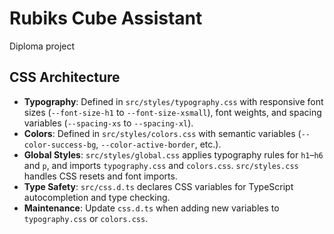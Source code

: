 # Rubiks Cube Assistant
Diploma project

## CSS Architecture
- **Typography**: Defined in `src/styles/typography.css` with responsive font sizes (`--font-size-h1` to `--font-size-xsmall`), font weights, and spacing variables (`--spacing-xs` to `--spacing-xl`).
- **Colors**: Defined in `src/styles/colors.css` with semantic variables (`--color-success-bg`, `--color-active-border`, etc.).
- **Global Styles**: `src/styles/global.css` applies typography rules for `h1`–`h6` and `p`, and imports `typography.css` and `colors.css`. `src/styles.css` handles CSS resets and font imports.
- **Type Safety**: `src/css.d.ts` declares CSS variables for TypeScript autocompletion and type checking.
- **Maintenance**: Update `css.d.ts` when adding new variables to `typography.css` or `colors.css`.
